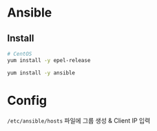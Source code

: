 # Ansible

## Install

```bash
# CentOS
yum install -y epel-release

yum install -y ansible
```

# Config

`/etc/ansible/hosts` 파일에 그룹 생성 & Client IP 입력